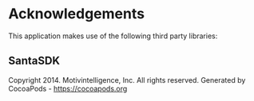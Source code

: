 # Acknowledgements
This application makes use of the following third party libraries:

## SantaSDK

Copyright 2014. Motivintelligence, Inc. All rights reserved.
Generated by CocoaPods - https://cocoapods.org

